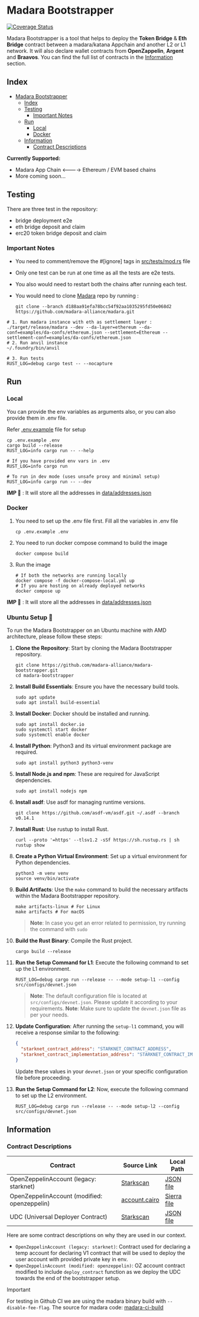 # Madara Bootstrapper

[![Coverage Status](https://coveralls.io/repos/github/madara-alliance/madara-bootstrapper/badge.svg?branch=main)](https://coveralls.io/github/madara-alliance/madara-bootstrapper?branch=main)

Madara Bootstrapper is a tool that helps to deploy the **Token Bridge** & **Eth Bridge** contract
between a madara/katana Appchain and another L2 or L1 network. It will also declare wallet
contracts from **OpenZappelin**, **Argent** and **Braavos**. You can find the full list of contracts
in the [Information](#information) section.

## Index

- [Madara Bootstrapper](#madara-bootstrapper)
  - [Index](#index)
  - [Testing](#testing)
    - [Important Notes](#important-notes)
  - [Run](#run)
    - [Local](#local)
    - [Docker](#docker)
  - [Information](#information)
    - [Contract Descriptions](#contract-descriptions)

**Currently Supported:**

- Madara App Chain <----> Ethereum / EVM based chains
- More coming soon...

## Testing

There are three test in the repository:

- bridge deployment e2e
- eth bridge deposit and claim
- erc20 token bridge deposit and claim

### Important Notes

- You need to comment/remove the #[ignore] tags in [src/tests/mod.rs](src/tests/mod.rs) file
- Only one test can be run at one time as all the tests are e2e tests.
- You also would need to restart both the chains after running each test.
- You would need to clone [Madara](https://github.com/madara-alliance/madara.git) repo by running :

  ```shell
  git clone --branch d188aa91efa78bcc54f92aa1035295fd50e068d2 https://github.com/madara-alliance/madara.git
  ```

```shell
# 1. Run madara instance with eth as settlement layer :
./target/release/madara --dev --da-layer=ethereum --da-conf=examples/da-confs/ethereum.json --settlement=Ethereum --settlement-conf=examples/da-confs/ethereum.json
# 2. Run anvil instance
~/.foundry/bin/anvil

# 3. Run tests
RUST_LOG=debug cargo test -- --nocapture
```

## Run

### Local

You can provide the env variables as arguments also, or you can also provide them in .env file.

Refer [.env.example](.env.example) file for setup

```shell
cp .env.example .env
cargo build --release
RUST_LOG=info cargo run -- --help

# If you have provided env vars in .env
RUST_LOG=info cargo run

# To run in dev mode (uses unsafe proxy and minimal setup)
RUST_LOG=info cargo run -- --dev
```

**IMP 🚨** : It will store all the addresses in [data/addresses.json](data/addresses.json)

### Docker

1. You need to set up the .env file first. Fill all the variables in .env file

   ```shell
   cp .env.example .env
   ```

2. You need to run docker compose command to build the image

   ```shell
   docker compose build
   ```

3. Run the image

   ```shell
   # If both the networks are running locally
   docker compose -f docker-compose-local.yml up
   # If you are hosting on already deployed networks
   docker compose up
   ```

**IMP 🚨** : It will store all the addresses in [data/addresses.json](data/addresses.json)

### Ubuntu Setup 🐧

To run the Madara Bootstrapper on an Ubuntu machine with AMD architecture, please follow these steps:

1. **Clone the Repository**: Start by cloning the Madara Bootstrapper repository.

   ```shell
   git clone https://github.com/madara-alliance/madara-bootstrapper.git
   cd madara-bootstrapper
   ```

2. **Install Build Essentials**: Ensure you have the necessary build tools.

   ```shell
   sudo apt update
   sudo apt install build-essential
   ```

3. **Install Docker**: Docker should be installed and running.

   ```shell
   sudo apt install docker.io
   sudo systemctl start docker
   sudo systemctl enable docker
   ```

4. **Install Python**: Python3 and its virtual environment package are required.

   ```shell
   sudo apt install python3 python3-venv
   ```

5. **Install Node.js and npm**: These are required for JavaScript dependencies.

   ```shell
   sudo apt install nodejs npm
   ```

6. **Install asdf**: Use asdf for managing runtime versions.

   ```shell
   git clone https://github.com/asdf-vm/asdf.git ~/.asdf --branch v0.14.1
   ```

7. **Install Rust**: Use rustup to install Rust.

   ```shell
   curl --proto '=https' --tlsv1.2 -sSf https://sh.rustup.rs | sh
   rustup show
   ```

8. **Create a Python Virtual Environment**: Set up a virtual environment for Python dependencies.

   ```shell
   python3 -m venv venv
   source venv/bin/activate
   ```

9. **Build Artifacts**: Use the `make` command to build the necessary artifacts within the Madara Bootstrapper repository.

   ```shell
   make artifacts-linux # For Linux
   make artifacts # For macOS
   ```

   > **Note**: In case you get an error related to permission, try running the command with `sudo`

10. **Build the Rust Binary**: Compile the Rust project.

    ```shell
    cargo build --release
    ```

11. **Run the Setup Command for L1**: Execute the following command to set up the L1 environment.

    ```shell
    RUST_LOG=debug cargo run --release -- --mode setup-l1 --config src/configs/devnet.json
    ```

    > **Note**: The default configuration file is located at `src/configs/devnet.json`. Please update it according to your requirements.
    > **Note**: Make sure to update the `devnet.json` file as per your needs.

12. **Update Configuration**: After running the `setup-l1` command, you will receive a response similar to the following:

    ```json
    {
      "starknet_contract_address": "STARKNET_CONTRACT_ADDRESS",
      "starknet_contract_implementation_address": "STARKNET_CONTRACT_IMPLEMENTATION_ADDRESS"
    }
    ```

    Update these values in your `devnet.json` or your specific configuration file before proceeding.

13. **Run the Setup Command for L2**: Now, execute the following command to set up the L2 environment.

    ```shell
    RUST_LOG=debug cargo run --release -- --mode setup-l2 --config src/configs/devnet.json
    ```

## Information

### Contract Descriptions

| Contract                                     | Source Link                  | Local Path               |
| -------------------------------------------- | ---------------------------- | ------------------------ |
| OpenZeppelinAccount (legacy: starknet)       | [Starkscan][oz-account]      | [JSON file][oz-json]     |
| OpenZeppelinAccount (modified: openzeppelin) | [account.cairo][account-src] | [Sierra file][oz-sierra] |
| UDC (Universal Deployer Contract)            | [Starkscan][udc-link]        | [JSON file][udc-json]    |

[oz-account]: https://sepolia.starkscan.co/class/0x05c478ee27f2112411f86f207605b2e2c58cdb647bac0df27f660ef2252359c6
[oz-json]: ./src/contracts/OpenZeppelinAccount.json
[account-src]: src/contracts/account.cairo
[oz-sierra]: ./src/contracts/OpenZeppelinAccountCairoOne.sierra.json
[udc-link]: https://sepolia.starkscan.co/class/0x07b3e05f48f0c69e4a65ce5e076a66271a527aff2c34ce1083ec6e1526997a69
[udc-json]: ./src/contracts/udc.json

Here are some contract descriptions on why they are used in our context.

- `OpenZeppelinAccount (legacy: starknet)`: Contract used for declaring a temp account for declaring V1
  contract that will be used to deploy the user account with provided private key in env.
- `OpenZeppelinAccount (modified: openzeppelin)`: OZ account contract modified to include `deploy_contract`
  function as we deploy the UDC towards the end of the bootstrapper setup.

> [!IMPORTANT]
> For testing in Github CI we are using the madara binary build with `--disable-fee-flag`.
> The source for madara code: [madara-ci-build][madara-source]

[madara-source]: https://github.com/karnotxyz/madara/tree/madara-ci-build
